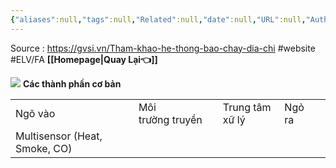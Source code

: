 ```yaml
---
{"aliases":null,"tags":null,"Related":null,"date":null,"URL":null,"Author":null,"dg-publish":true,"image":null,"permalink":"/Electric Engineer/ELV/Báo cháy -Fire alarm system/Trang web tham khảo cấu hình hệ FA/","dgPassFrontmatter":true,"noteIcon":"2","created":"2024-02-29T09:58:37.213+07:00","updated":"2024-03-13T10:53:07.473+07:00"}
---
```


Source : https://gvsi.vn/Tham-khao-he-thong-bao-chay-dia-chi
 #website #ELV/FA 
 **[[Homepage\|Quay Lại👈]]**

![](https://i.imgur.com/SCSHhGZ.png)
**Các thành phần cơ bản**

|  |  |  |  |  |  |
| ---- | ---- | ---- | ---- | ---- | ---- |
| Ngõ vào |  | Môi trường truyền | Trung tâm xữ lý | Ngỏ ra |  |
| Multisensor (Heat, Smoke, CO) |  |  |  |  |  |